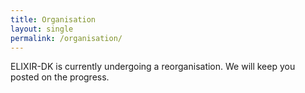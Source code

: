 ```yaml
---
title: Organisation
layout: single
permalink: /organisation/
---
```


ELIXIR-DK is currently undergoing a reorganisation. We will keep you posted on the progress.
